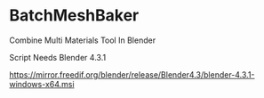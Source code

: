 # BatchMeshBaker
Combine Multi Materials Tool In Blender

Script Needs Blender 4.3.1

https://mirror.freedif.org/blender/release/Blender4.3/blender-4.3.1-windows-x64.msi
